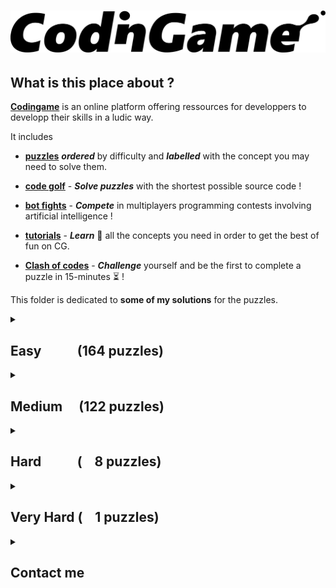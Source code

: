 # ![codingame-banner](codingame_banner.png)

## What is this place about ?

[**Codingame**](https://www.codingame.com/training) is an online platform offering ressources for developpers to developp their skills in a ludic way.

It includes 

* [**puzzles**](https://www.codingame.com/training) **_ordered_** by difficulty and **_labelled_** with the concept you may need to solve them.
    
* [**code golf**](https://www.codingame.com/multiplayer/codegolf) - **_Solve puzzles_** with the shortest possible source code !
    
* [**bot fights**](https://www.codingame.com/multiplayer/bot-programming) - **_Compete_** in multiplayers programming contests involving artificial intelligence !
    
* [**tutorials**](https://www.codingame.com/learn) - **_Learn_** :book: all the concepts you need in order to get the best of fun on CG.
    
* [**Clash of codes**](https://www.codingame.com/multiplayer/clashofcode) - **_Challenge_** yourself and be the first to complete a puzzle in 15-minutes  :hourglass_flowing_sand: !

This folder is dedicated to **some of my solutions** for the puzzles.

<details>
<summary>

## Easy &ensp;&ensp;&ensp;&ensp;&ensp;(164 puzzles)

</summary>

- [x] [10 Pin bowling scores](Easy/10-pin-bowling-scores.cs) [![](link.png)](https://www.codingame.com/training/easy/10-pin-bowling-scores)
- [x] [1000000000D World](Easy/1000000000d-world.cpp) [![](link.png)](https://www.codingame.com/training/easy/1000000000d-world)
- [x] [1. NGR - Basic Radar](Easy/1--ngr---basic-radar.cpp) [![](link.png)](https://www.codingame.com/training/easy/1--ngr---basic-radar)
- [x] [1D bush fire](Easy/1d-bush-fire.c) [![](link.png)](https://www.codingame.com/training/easy/1d-bush-fire)
- [x] [1D spreadsheet](Easy/1d-spreadsheet.cpp) [![](link.png)](https://www.codingame.com/training/easy/1d-spreadsheet)
- [x] [1x1x1 Rubik's cube movements](Easy/111-rubiks-cube-movements.js) [![](link.png)](https://www.codingame.com/training/easy/111-rubiks-cube-movements)
- [x] [2nd Degree polynomial - simple-analysis](Easy/2nd-degree-polynomial---simple-analysis.cpp) [![](link.png)](https://www.codingame.com/training/easy/2nd-degree-polynomial---simple-analysis)
- [x] [abcdefghijklmnopqrstuvwxyz](Easy/abcdefghijklmnopqrstuvwxyz.cpp) [![](link.png)](https://www.codingame.com/training/easy/abcdefghijklmnopqrstuvwxyz)
- [x] [7-Segement scanner](Easy/7-segment-scanner.cpp) [![](link.png)](https://www.codingame.com/training/easy/7-segment-scanner)
- [x] [A Bunny and Carrots](Easy/a-bunny-and-carrots.cpp) [![](link.png)](https://www.codingame.com/training/easy/a-bunny-and-carrots)
- [x] [A child's play](Easy/a-childs-play.c) [![](link.png)](https://www.codingame.com/training/easy/a-childs-play)
- [x] [A mountain of a mole hill](Easy/a-mountain-of-a-mole-hill.py) [![](link.png)](https://www.codingame.com/training/easy/a-mountain-of-a-mole-hill)
- [x] [Add'em up](Easy/addem-up.py) [![](link.png)](https://www.codingame.com/training/easy/addem-up)
- [x] [Annihilation](Easy/annihilation.cpp) [![](link.png)](https://www.codingame.com/training/easy/annihilation)
- [x] [Are the clumps normal](Easy/are-the-clumps-normal.cpp) [![](link.png)](https://www.codingame.com/training/easy/are-the-clumps-normal)
- [x] [Artificial emotional intelligence](Easy/artificial-emotional-intelligence.cs) [![](link.png)](https://www.codingame.com/training/easy/artificial-emotional-intelligence)
- [x] [ASCII art](Easy/ascii-art.cpp) [![](link.png)](https://www.codingame.com/training/easy/ascii-art)
- [x] [Asteroids](Easy/asteroids.cpp) [![](link.png)](https://www.codingame.com/training/easy/asteroids)
- [x] [Auto pickup](Easy/auto-pickup.cpp) [![](link.png)](https://www.codingame.com/training/easy/auto-pickup)
- [x] [Balanced ternary computer encode](Easy/balanced-ternary-computer-encode.c) [![](link.png)](https://www.codingame.com/training/easy/balanced-ternary-computer-encode)
- [x] [Bank robbers](Easy/bank-robbers.js) [![](link.png)](https://www.codingame.com/training/easy/bank-robbers)
- [x] [Benford's law](Easy/benfords-law.cpp) [![](link.png)](https://www.codingame.com/training/easy/benfords-law)
- [x] [Binary image](Easy/binary-image.py) [![](link.png)](https://www.codingame.com/training/easy/binary-image)
- [x] [Blackjack-solver.py](Easy/blackjack-solver.py) [![](link.png)](https://www.codingame.com/training/easy/blackjack-solver)
- [x] [Blowing fuse](Easy/blowing-fuse.c) [![](link.png)](https://www.codingame.com/training/easy/blowing-fuse)
- [x] [Brackets extreme edition](Easy/brackets-extreme-edition.c) [![](link.png)](https://www.codingame.com/training/easy/brackets-extreme-edition)
- [x] [Brick in the wall](Easy/brick-in-the-wall.c) [![](link.png)](https://www.codingame.com/training/easy/brick-in-the-wall)
- [x] [Bulk email generator](Easy/bulk-email-generator.py) [![](link.png)](https://www.codingame.com/training/easy/bulk-email-generator)
- [x] [Buzzle](Easy/buzzle.cpp) [![](link.png)](https://www.codingame.com/training/easy/buzzle)
- [x] [Caesar is the chief](Easy/caesar-is-the-chief.cpp) [![](link.png)](https://www.codingame.com/training/easy/caesar-is-the-chief)
- [x] [Calculator](Easy/calculator.cpp) [![](link.png)](https://www.codingame.com/training/easy/calculator)
- [x] [Catching up](Easy/catching-up.cpp) [![](link.png)](https://www.codingame.com/training/easy/catching-up)
- [x] [Character replacement problem](Easy/character-replacement-problem.cpp) [![](link.png)](https://www.codingame.com/training/easy/character-replacement-problem)
- [x] [Chuck Norris](Easy/chuck-norris.cpp) [![](link.png)](https://www.codingame.com/training/easy/chuck-norris)
- [x] [Code breaker puzzle](Easy/code-breaker-puzzle.py) [![](link.png)](https://www.codingame.com/training/easy/code-breaker-puzzle)
- [x] [Container terminal](Easy/container-terminal.cpp) [![](link.png)](https://www.codingame.com/training/easy/container-terminal)
- [x] [Cosmic Love](Easy/cosmic-love.cpp) [![](link.png)](https://www.codingame.com/training/easy/cosmic-love)
- [x] [Count as I count](Easy/count-as-i-count.cpp) [![](link.png)](https://www.codingame.com/training/easy/count-as-i-count)
- [x] [Create the longest sequence of 1s](Easy/create-the-longest-sequence-of-1s.c) [![](link.png)](https://www.codingame.com/training/easy/create-the-longest-sequence-of-1s)
- [x] [Credit card verifier](Easy/credit-card-verifier-luhns-algorithm.cpp) [![](link.png)](https://www.codingame.com/training/easy/credit-card-verifier-luhns-algorithm)
- [x] [Crop circles](Easy/crop-circles.cs) [![](link.png)](https://www.codingame.com/ide/puzzle/crop-circles)
- [x] [Custom game of life](Easy/custom-game-of-life.cpp) [![](link.png)](https://www.codingame.com/ide/puzzle/custom-game-of-life)
- [x] [Darts](Easy/darts.cpp) [![](link.png)](https://www.codingame.com/training/easy/darts)
- [x] [Dead mens shot](Easy/dead-mens-shot.c) [![](link.png)](https://www.codingame.com/training/easy/dead-mens-shot)
- [x] [Decode the message](Easy/decode-the-message.cpp) [![](link.png)](https://www.codingame.com/training/easy/decode-the-message)
- [x] [Defibrillators](Easy/defibrillators.cpp) [![](link.png)](https://www.codingame.com/training/easy/defibrillators)
- [x] [Detective Pikaptcha EP1](Easy/detective-pikaptcha-ep1.c) [![](link.png)](https://www.codingame.com/training/easy/detective-pikaptcha-ep1)
- [x] [Detective Pikaptcha EP2](Easy/detective-pikaptcha-ep2.c) [![](link.png)](https://www.codingame.com/training/easy/detective-pikaptcha-ep2)
- [x] [Dice handedness](Easy/dice-handedness.py) [![](link.png)](https://www.codingame.com/training/easy/dice-handedness)
- [x] [Disordered first contact](Easy/disordered-first-contact.js) [![](link.png)](https://www.codingame.com/training/easy/disordered-first-contact)
- [x] [Distributing candy](Easy/distributing-candy.cpp) [![](link.png)](https://www.codingame.com/training/easy/distributing-candy)
- [x] [Dolbear's law](Easy/dolbears-law.cpp) [![](link.png)](https://www.codingame.com/training/easy/dolbears-law)
- [x] [Dungeons and maps](Easy/dungeons-and-maps.cpp) [![](link.png)](https://www.codingame.com/training/easy/dungeons-and-maps)
- [x] [Embedded chessboards](Easy/embedded-chessboards.cpp) [![](link.png)](https://www.codingame.com/training/easy/embedded-chessboards)
- [x] [Encryption decryption of enigma machine](Easy/encryptiondecryption-of-enigma-machine.c) [![](link.png)](https://www.codingame.com/training/easy/encryptiondecryption-of-enigma-machine)
- [x] [Equivalent resistance circuit building](Easy/equivalent-resistance-circuit-building.java) [![](link.png)](https://www.codingame.com/training/easy/equivalent-resistance-circuit-building)
- [x] [Euclid's algorithm](Easy/euclids-algorithm.cpp) [![](link.png)](https://www.codingame.com/training/easy/euclids-algorithm)
- [x] [Extended Hamming codes](Easy/extended-hamming-codes.py) [![](link.png)](https://www.codingame.com/training/easy/extended-hamming-codes)
- [x] [Faro shuffle](Easy/faro-shuffle.cpp) [![](link.png)](https://www.codingame.com/training/easy/faro-shuffle)
- [x] [Fax machine](Easy/fax-machine.cpp) [![](link.png)](https://www.codingame.com/training/easy/fax-machine)
- [x] [Feature extraction](Easy/feature-extraction.cpp) [![](link.png)](https://www.codingame.com/training/easy/feature-extraction)
- [x] [FireControl](Easy/firecontrol.cpp) [![](link.png)](https://www.codingame.com/training/easy/firecontrol)
- [x] [Flip the sign](Easy/flip-the-sign.cpp) [![](link.png)](https://www.codingame.com/training/easy/flip-the-sign)
- [x] [Frame the picture](Easy/frame-the-picture.cpp) [![](link.png)](https://www.codingame.com/training/easy/frame-the-picture)
- [x] [Genetics and computers - part 1](Easy/genetics-and-computers---part-1.py) [![](link.png)](https://www.codingame.com/training/easy/genetics-and-computers---part-1)
- [x] [Ghost legs](Easy/ghost-legs.c) [![](link.png)](https://www.codingame.com/training/easy/ghost-legs)
- [x] [Graffiti on the fence](Easy/graffiti-on-the-fence.cpp) [![](link.png)](https://www.codingame.com/training/easy/graffiti-on-the-fence)
- [x] [Happy numbers](Easy/happy-numbers.cpp) [![](link.png)](https://www.codingame.com/training/easy/happy-numbers)
- [x] [Hello, world!](Easy/hello-world.php) [![](link.png)](https://www.codingame.com/training/easy/hello-world)
- [x] [Hidden messages in images](Easy/hidden-messages-in-images.cpp) [![](link.png)](https://www.codingame.com/training/easy/hidden-messages-in-images)
- [x] [Hooch clash](Easy/hooch-clash.sh) [![](link.png)](https://www.codingame.com/training/easy/hooch-clash)
- [x] [Horse-racing hyperduals](Easy/horse-racing-hyperduals.c) [![](link.png)](https://www.codingame.com/training/easy/horse-racing-hyperduals)
- [x] [Horse-racing duals](Easy/horse-racing-duals.cpp) [![](link.png)](https://www.codingame.com/training/easy/horse-racing-duals)
- [x] [How time flies](Easy/how-time-flies.py) [![](link.png)](https://www.codingame.com/training/easy/how-time-flies)
- [x] [Hunger games](Easy/hunger-games.py) [![](link.png)](https://www.codingame.com/training/easy/hunger-games)
- [x] [In stereo](Easy/in-stereo.py) [![](link.png)](https://www.codingame.com/training/easy/in-stereo)
- [x] [Insert to string](Easy/insert-to-string.cpp) [![](link.png)](https://www.codingame.com/training/easy/insert-to-string)
- [x] [Ipv6 shortener](Easy/ipv6-shortener.py) [![](link.png)](https://www.codingame.com/training/easy/ipv6-shortener)
- [x] [Is that a possible word? Ep1](Easy/is-that-a-possible-word-ep1.cpp) [![](link.png)](https://www.codingame.com/training/easy/is-that-a-possible-word-ep1)
- [x] [ISBN check digit](Easy/isbn-check-digit.c) [![](link.png)](https://www.codingame.com/training/easy/isbn-check-digit)
- [x] [Jack Silver: The Casino](Easy/jack-silver-the-casino.c) [![](link.png)](https://www.codingame.com/training/easy/jack-silver-the-casino)
- [x] [Kiss the girls](Easy/kiss-the-girls.cpp) [![](link.png)](https://www.codingame.com/training/easy/kiss-the-girls)
- [x] [Largest number](Easy/largest-number.py) [![](link.png)](https://www.codingame.com/training/easy/largest-number)
- [x] [Logic gates](Easy/logic-gates.cpp) [![](link.png)](https://www.codingame.com/training/easy/logic-gates)
- [x] [Logically reasonable inequalities](Easy/logically-reasonable-inequalities.cpp) [![](link.png)](https://www.codingame.com/training/easy/logically-reasonable-inequalities)
- [x] [Longest coast](Easy/longest-coast.cpp) [![](link.png)](https://www.codingame.com/training/easy/longest-coast)
- [x] [Low Resolution: what's the shape?](Easy/low-resolution-whats-the-shape.cpp) [![](link.png)](https://www.codingame.com/training/easy/low-resolution-whats-the-shape)
- [x] [Lumen](Easy/lumen.c) [![](link.png)](https://www.codingame.com/training/easy/lumen)
- [x] [Mars lander episode 1](Easy/mars-lander-episode-1.py) [![](link.png)](https://www.codingame.com/training/easy/mars-lander-episode-1)
- [x] [Match DNA sequence](Easy/match-dna-sequence.rs) [![](link.png)](https://www.codingame.com/training/easy/match-dna-sequence)
- [x] [Max area](Easy/max-area.cpp) [![](link.png)](https://www.codingame.com/training/easy/max-area)
- [x] [May the triforce be with you](Easy/may-the-triforce-be-with-you.c) [![](link.png)](https://www.codingame.com/training/easy/may-the-triforce-be-with-you)
- [x] [Messed up mosaics](Easy/messed-up-mosaics.cpp) [![](link.png)](https://www.codingame.com/training/easy/messed-up-mosaics)
- [x] [MIME type](Easy/mime-type.py) [![](link.png)](https://www.codingame.com/training/easy/mime-type)
- [x] [Reverse Minesweeper](Easy/reverse-minesweeper.cpp) [![](link.png)](https://www.codingame.com/training/easy/reverse-minesweeper)
- [x] [Merlin's magic square](Easy/merlins-magic-square.cpp) [![](link.png)](https://www.codingame.com/training/easy/merlins-magic-square)
- [x] [Metric Units](Easy/metric-units.cs) [![](link.png)](https://www.codingame.com/training/easy/metric-units)
- [x] [Minesweeper level generator](Easy/minesweeper-level-generator.cpp) [![](link.png)](https://www.codingame.com/training/easy/minesweeper-level-generator)
- [x] [Monday tuesday happy days](Easy/monday-tuesday-happy-days.py) [![](link.png)](https://www.codingame.com/training/easy/monday-tuesday-happy-days)
- [x] [Morellet's random lines](Easy/morellets-random-lines.js) [![](link.png)](https://www.codingame.com/training/easy/morellets-random-lines)
- [x] [Mountain map](Easy/mountain-map.py) [![](link.png)](https://www.codingame.com/training/easy/mountain-map)
- [x] [Moves in maze](Easy/moves-in-maze.cpp) [![](link.png)](https://www.codingame.com/training/easy/moves-in-maze)
- [x] [Murder in the village](Easy/murder-in-the-village.py) [![](link.png)](https://www.codingame.com/training/easy/murder-in-the-village)
- [x] [Nature of quadrilaterals](Easy/nature-of-quadrilaterals.c) [![](link.png)](https://www.codingame.com/training/easy/nature-of-quadrilaterals)
- [x] [Next growing number](Easy/next-growing-number.cpp) [![](link.png)](https://www.codingame.com/training/easy/next-growing-number)
- [x] [Number derivation](Easy/number-derivation.py) [![](link.png)](https://www.codingame.com/training/easy/number-derivation)
- [x] [Object insertion](Easy/object-insertion.cpp) [![](link.png)](https://www.codingame.com/training/easy/object-insertion)
- [x] [Offset arrays](Easy/offset-arrays.py) [![](link.png)](https://www.codingame.com/ide/puzzle/offset-arrays)
- [x] [Onboarding](Easy/onboarding.cpp) [![](link.png)](https://www.codingame.com/training/easy/onboarding)
- [x] [Order of succession](Easy/order-of-succession.py) [![](link.png)](https://www.codingame.com/training/easy/order-of-succession)
- [x] [Organic compounds](Easy/organic-compounds.java) [![](link.png)](https://www.codingame.com/training/easy/organic-compounds)
- [x] [Pirates treasure](Easy/pirates-treasure.c) [![](link.png)](https://www.codingame.com/training/easy/pirates-treasure)
- [x] [Power of Thor (ep.1)](Easy/power-of-thor-1.js) [![](link.png)](https://www.codingame.com/training/easy/power-of-thor-episode-1)
- [x] [Prefix code](Easy/prefix-code.cpp) [![](link.png)](https://www.codingame.com/training/easy/prefix-code)
- [x] [Probability for dummies](Easy/probability-for-dummies.cpp) [![](link.png)](https://www.codingame.com/training/easy/probability-for-dummies)
- [x] [Random walk](Easy/random-walk.cpp) [![](link.png)](https://www.codingame.com/training/easy/random-walk)
- [x] [Rectangle partition](Easy/rectangle-partition.cpp) [![](link.png)](https://www.codingame.com/training/easy/rectangle-partition)
- [x] [Rectangular block spinner](Easy/rectangular-block-spinner.py) [![](link.png)](https://www.codingame.com/training/easy/rectangular-block-spinner)
- [x] [Retro typewriter art](Easy/retro-typewriter-art.cpp) [![](link.png)](https://www.codingame.com/training/easy/retro-typewriter-art)
- [x] [Reverse fizzbuzz](Easy/reverse-fizzbuzz.rb) [![](link.png)](https://www.codingame.com/training/easy/reverse-fizzbuzz)
- [x] [Rock paper scissors lizard spock](Easy/rock-paper-scissors-lizard-spock.cpp) [![](link.png)](https://www.codingame.com/training/easy/rock-paper-scissors-lizard-spock)
- [x] [Robot show](Easy/robot-show.cpp) [![](link.png)](https://www.codingame.com/training/easy/robot-show)
- [x] [Rooks movements](Easy/rooks-movements.c) [![](link.png)](https://www.codingame.com/training/easy/rooks-movements)
- [x] [Rotating arrows](Easy/rotating-arrows.cpp) [![](link.png)](https://www.codingame.com/training/easy/rotating-arrows)
- [x] [Rugby score](Easy/rugby-score.c) [![](link.png)](https://www.codingame.com/training/easy/rugby-score)
- [x] [Self driving car testing](Easy/self-driving-car-testing.c) [![](link.png)](https://www.codingame.com/training/easy/self-driving-car-testing)
- [x] [Shadow casting](Easy/shadow-casting.cpp) [![](link.png)](https://www.codingame.com/training/easy/shadow-casting)
- [x] [Shoot enemy aircraft](Easy/shoot-enemy-aircraft.cpp) [![](link.png)](https://www.codingame.com/training/easy/shoot-enemy-aircraft)
- [x] [Should bakers be frugal](Easy/should-bakers-be-frugal.cpp) [![](link.png)](https://www.codingame.com/training/easy/should-bakers-be-frugal)
- [x] [Simple auto scaling](Easy/simple-auto-scaling.cpp) [![](link.png)](https://www.codingame.com/training/easy/simple-auto-scaling)
- [x] [Simple awalé](Easy/simple-awale.js) [![](link.png)](https://www.codingame.com/training/easy/simple-awale)
- [x] [Simple load balancing](Easy/simple-load-balancing.cpp) [![](link.png)](https://www.codingame.com/training/easy/simple-load-balancing)
- [x] [Smooth!](Easy/smooth.sh) [![](link.png)](https://www.codingame.com/training/easy/smooth)
- [x] [Snake sort 2D](Easy/snake-sort-2d.cpp) [![](link.png)](https://www.codingame.com/training/easy/snake-sort-2d)
- [x] [Someone's acting sus...](Easy/someones-acting-sus----.py) [![](link.png)](https://www.codingame.com/training/easy/someones-acting-sus----)
- [x] [Stall tilt](Easy/stall-tilt.py) [![](link.png)](https://www.codingame.com/training/easy/stall-tilt)
- [x] [Substitution encoding](Easy/substitution-encoding.cpp) [![](link.png)](https://www.codingame.com/training/easy/substitution-encoding)
- [x] [Sudoku Validator](Easy/sudoku-validator.py) [![](link.png)](https://www.codingame.com/training/easy/sudoku-validator)
- [x] [Sum of Spiral's Diagonals](Easy/sum-of-spirals-diagonals.cpp) [![](link.png)](https://www.codingame.com/training/easy/sum-of-spirals-diagonals)
- [x] [Sweet spot](Easy/sweet-spot.cpp) [![](link.png)](https://www.codingame.com/training/easy/sweet-spot)
- [x] [Ted's compiler](Easy/teds-compiler.cpp) [![](link.png)](https://www.codingame.com/training/easy/teds-compiler)
- [x] [Temperatures](Easy/temperatures.js) [![](link.png)](https://www.codingame.com/training/easy/temperatures)
- [x] [Text formatting](Easy/text-formatting.py) [![](link.png)](https://www.codingame.com/training/easy/text-formatting)
- [x] [The broken editor](Easy/the-broken-editor.cpp) [![](link.png)](https://www.codingame.com/training/easy/the-broken-editor)
- [x] [The dart 101](Easy/the-dart-101.c) [![](link.png)](https://www.codingame.com/training/easy/the-dart-101)
- [x] [The descent](Easy/the-descent.js) [![](link.png)](https://www.codingame.com/training/easy/the-descent)
- [x] [The electrician apprentice](Easy/the-electrician-apprentice.cs) [![](link.png)](https://www.codingame.com/training/easy/the-electrician-apprentice)
- [x] [The lost child episode-1](Easy/the-lost-child-episode-1.cpp) [![](link.png)](https://www.codingame.com/training/easy/the-lost-child-episode-1)
- [x] [The Michelangelo code](Easy/the-michelangelo-code.py) [![](link.png)](https://www.codingame.com/training/easy/the-michelangelo-code)
- [x] [The Mystic rectangle](Easy/the-mystic-rectangle.cpp) [![](link.png)](https://www.codingame.com/training/easy/the-mystic-rectangle)
- [x] [The River I.](Easy/the-river-i.c) [![](link.png)](https://www.codingame.com/training/easy/the-river-i-)
- [x] [The River II.](Easy/the-river-ii.c) [![](link.png)](https://www.codingame.com/training/easy/the-river-ii-)
- [x] [The travelling salesman problem](Easy/the-travelling-salesman-problem.c) [![](link.png)](https://www.codingame.com/training/easy/the-travelling-salesman-problem)
- [x] [Tic tac toe](Easy/tictactoe.py) [![](link.png)](https://www.codingame.com/training/easy/tictactoe)
- [x] [Treasure hunt](Easy/treasure-hunt.cpp) [![](link.png)](https://www.codingame.com/training/easy/treasure-hunt)
- [x] [Tree paths](Easy/tree-paths.rb) [![](link.png)](https://www.codingame.com/training/easy/tree-paths)
- [x] [Tricky number verifier](Easy/tricky-number-verifier.py) [![](link.png)](https://www.codingame.com/training/easy/tricky-number-verifier)
- [x] [Ulam spiral](Easy/ulam-spiral.py) [![](link.png)](https://www.codingame.com/training/easy/ulam-spiral)
- [x] [Unit fractions](Easy/unit-fractions.c) [![](link.png)](https://www.codingame.com/training/easy/unit-fractions)
- [x] [Van Eck's sequence](Easy/van-eck.cpp) [![](link.png)](https://www.codingame.com/training/easy/van-ecks-sequence)
- [x] [What's so complex about Mandelbrot?](Easy/whats-so-complex-about-mandelbrot.c) [![](link.png)](https://www.codingame.com/training/easy/whats-so-complex-about-mandelbrot)
- [x] [Where's Wally](Easy/wheres-wally.cpp) [![](link.png)](https://www.codingame.com/training/easy/wheres-wally)
- [x] [XML MDF-2016](Easy/xml-mdf-2016.cpp) [![](link.png)](https://www.codingame.com/training/easy/xml-mdf-2016)
- [x] [Zhiwei sun squares](Easy/zhiwei-sun-squares.cpp) [![](link.png)](https://www.codingame.com/training/easy/zhiwei-sun-squares)

</details>

<details>
<summary>

## Medium &ensp;&ensp;(122 puzzles)

</summary>

- [x] [1010(1)](Medium/10101.c) [![](link.png)](https://www.codingame.com/training/medium/10101)
- [x] [A* exercise](Medium/a-star-exercise.cpp) [![](link.png)](https://www.codingame.com/training/medium/a-star-exercise)
- [x] [Ancestors and descendants](Medium/ancestors-&-descendants.cpp) [![](link.png)](https://www.codingame.com/training/medium/ancestors-&-descendants)
- [x] [Aneo sponsored puzzle](Medium/aneo.c) [![](link.png)](https://www.codingame.com/training/medium/aneo)
- [x] [Ascii art : glass stacking](Medium/ascii-art-glass-stacking.c) [![](link.png)](https://www.codingame.com/training/medium/ascii-art-:-glass-stacking)
- [x] [Ascii graph](Medium/ascii-graph.c) [![](link.png)](https://www.codingame.com/training/medium/ascii-graph)
- [x] [Bag of balls](Medium/bag-of-balls.cpp) [![](link.png)](https://www.codingame.com/training/medium/bag-of-balls)
- [x] [Bender - episode 1](Medium/bender-episode-1.cpp) [![](link.png)](https://www.codingame.com/training/medium/bender-episode-1)
- [x] [Binary search tree traversal](Medium/binary-search-tree-traversal.cpp) [![](link.png)](https://www.codingame.com/training/medium/binary-search-tree-traversal)
- [x] [Binary sequence](Medium/binary-sequence.py) [![](link.png)](https://www.codingame.com/training/medium/binary-sequence)
- [x] [Bingo](Medium/bingo.java) [![](link.png)](https://www.codingame.com/training/medium/bingo)
- [x] [Bit count to limit](Medium/bit-count-to-limit.cpp) [![](link.png)](https://www.codingame.com/training/medium/bit-count-to-limit)
- [x] [Bouncing barry](Medium/bouncing-barry.cs) [![](link.png)](https://www.codingame.com/training/medium/bouncing-barry)
- [x] [Box of cigars](Medium/box-of-cigars.c) [![](link.png)](https://www.codingame.com/training/medium/box-of-cigars)
- [x] [Brackets, enhanced edition](Medium/brackets-enhanced-edition.js) [![](link.png)](https://www.codingame.com/training/medium/brackets-enhanced-edition)
- [x] [Brackets, extended edition](Medium/brackets-extended-edition.c) [![](link.png)](https://www.codingame.com/training/medium/brackets-extended-edition)
- [x] [Brackets, ultimate edition](Medium/brackets-ultimate-edition.js) [![](link.png)](https://www.codingame.com/training/medium/brackets-ultimate-edition)
- [x] [Bruce lee](Medium/bruce-lee.js) [![](link.png)](https://www.codingame.com/training/medium/bruce-lee)
- [x] [Bulgarian solitaire](Medium/bulgarian-solitaire.cpp) [![](link.png)](https://www.codingame.com/training/medium/bulgarian-solitaire)
- [x] [Bulls and Cows](Medium/bulls-and-cows.c) [![](link.png)](https://www.codingame.com/training/medium/bulls-and-cows)
- [x] [Bust speeding vehicles](Medium/bust-speeding-vehicles.c) [![](link.png)](https://www.codingame.com/training/medium/bust-speeding-vehicles)
- [x] [Byte pair encoding](Medium/byte-pair-encoding.py) [![](link.png)](https://www.codingame.com/training/medium/byte-pair-encoding)
- [x] [Cards castle](Medium/cards-castle.c) [![](link.png)](https://www.codingame.com/training/medium/cards-castle)
- [x] [Carmichael numbers](Medium/carmichael-numbers.c) [![](link.png)](https://www.codingame.com/training/medium/carmichael-numbers)
- [x] [CGFunge interpreter](Medium/cgfunge-interpreter.py) [![](link.png)](https://www.codingame.com/training/medium/cgfunge-interpreter)
- [x] [CGS minifier](Medium/cgs-minifier.cpp) [![](link.png)](https://www.codingame.com/training/medium/cgs-minifier)
- [x] [Constrained latin squares](Medium/constrained-latin-squares.cpp) [![](link.png)](https://www.codingame.com/training/medium/constrained-latin-squares)
- [x] [Conway sequence](Medium/conway-sequence.cpp) [![](link.png)](https://www.codingame.com/training/medium/conway-sequence)
- [x] [Count of primes in a number grid](Medium/count-of-primes-in-a-number-grid.c) [![](link.png)](https://www.codingame.com/training/medium/count-of-primes-in-a-number-grid)
- [x] [Counting squares on pegs](Medium/counting-squares-on-pegs.js) [![](link.png)](https://www.codingame.com/training/medium/counting-squares-on-pegs)
- [x] [Criminal](Medium/criminal.cpp) [![](link.png)](https://www.codingame.com/training/medium/criminal)
- [x] [Digit sum successor](Medium/digit-sum-successor.cpp) [![](link.png)](https://www.codingame.com/training/medium/digit-sum-successor)
- [x] [Divide the factorial](Medium/divide-the-factorial.rb) [![](link.png)](https://www.codingame.com/training/medium/divide-the-factorial)
- [x] [Dominoes path](Medium/dominoes-path.cpp) [![](link.png)](https://www.codingame.com/training/medium/dominoes-path)
- [x] [Don't Panic - Episode 1](Medium/don't-panic-episode-1.cpp) [![](link.png)](https://www.codingame.com/training/medium/don't-panic-episode-1)
- [x] [Drug interactions](Medium/drug-interactions.cpp) [![](link.png)](https://www.codingame.com/training/medium/drug-interactions)
- [x] [Dynamic sorting](Medium/dynamic-sorting.cs) [![](link.png)](https://www.codingame.com/training/medium/dynamic-sorting)
- [x] [Dwarfs standing on the shoulders of giants](Medium/dwarfs-standing-on-the-shoulders-of-giants.cpp) [![](link.png)](https://www.codingame.com/training/medium/dwarfs-standing-on-the-shoulders-of-giants)
- [x] [Elementary cellular automaton](Medium/elementary-cellular-automaton.c) [![](link.png)](https://www.codingame.com/training/medium/elementary-cellular-automaton)
- [x] [Equalizing arrays](Medium/equalizing-arrays.cpp) [![](link.png)](https://www.codingame.com/training/medium/equalizing-arrays)
- [x] [Factorial vs exponential](Medium/factorial-vs-exponential.c) [![](link.png)](https://www.codingame.com/training/medium/factorial-vs-exponential)
- [x] [Fair numbering](Medium/fair-numbering.cpp) [![](link.png)](https://www.codingame.com/training/medium/fair-numbering)
- [x] [Find the replacement](Medium/find-the-replacement.cpp) [![](link.png)](https://www.codingame.com/training/medium/find-the-replacement)
- [x] [Flood fill example](Medium/flood-fill-example.cpp) [![](link.png)](https://www.codingame.com/training/medium/flood-fill-example)
- [x] [Folding a note](Medium/folding-a-note.py) [![](link.png)](https://www.codingame.com/training/medium/folding-a-note)
- [x] [Folding paper](Medium/folding-paper.cpp) [![](link.png)](https://www.codingame.com/training/medium/folding-paper)
- [x] [Forest fire](Medium/forest-fire.cpp) [![](link.png)](https://www.codingame.com/training/medium/forest-fire)
- [x] [Game of life](Medium/game-of-life.c) [![](link.png)](https://www.codingame.com/training/medium/game-of-life)
- [x] [Guessing N cheating](Medium/guessing-n-cheating.c) [![](link.png)](https://www.codingame.com/training/medium/guessing-n-cheating)
- [x] [Go competition](Medium/go-competition.c) [![](link.png)](https://www.codingame.com/training/medium/go-competition)
- [x] [Goro want chocolate](Medium/goro-want-chocolate.cpp) [![](link.png)](https://www.codingame.com/training/medium/goro-want-chocolate)
- [x] [Gravity](Medium/gravity.c) [![](link.png)](https://www.codingame.com/training/medium/gravity)
- [x] [Gravity tumbler](Medium/gravity-tumbler.py) [![](link.png)](https://www.codingame.com/training/medium/gravity-tumbler)
- [x] [Green valleys](Medium/green-valleys.cpp) [![](link.png)](https://www.codingame.com/training/medium/green-valleys)
- [x] [Hacking at robbercity](Medium/hacking-at-robbercity.js) [![](link.png)](https://www.codingame.com/training/medium/hacking-at-robbercity)
- [x] [Halting sequences](Medium/halting-sequences.cpp) [![](link.png)](https://www.codingame.com/training/medium/halting-sequences)
- [x] [Hexagonal Maze](Medium/hexagonal-maze.cpp) [![](link.png)](https://www.codingame.com/training/medium/hexagonal-maze)
- [x] [Huffman code](Medium/huffman-code.cpp) [![](link.png)](https://www.codingame.com/training/medium/huffman-code)
- [x] [Inversion count](Medium/inversion-count.cs) [![](link.png)](https://www.codingame.com/training/medium/inversion-count)
- [x] [IP mask calculating](Medium/ip-mask-calculating.cpp) [![](link.png)](https://www.codingame.com/training/medium/ip-mask-calculating)
- [x] [Jumping frogs](Medium/jumping-frogs.cpp) [![](link.png)](https://www.codingame.com/training/medium/jumping-frogs)
- [x] [Kaprekar's routine](Medium/kaprekars-routine.js) [![](link.png)](https://www.codingame.com/training/medium/kaprekars-routine)
- [x] [Knight's jam](Medium/knights-jam.cpp) [![](link.png)](https://www.codingame.com/training/medium/knights-jam)
- [x] [Langton's ant](Medium/langtons-ant.c) [![](link.png)](https://www.codingame.com/training/medium/langtons-ant)
- [x] [Length of Syracuse conjecture sequence](Medium/length-of-syracuse-conjecture-sequence.cpp) [![](link.png)](https://www.codingame.com/training/medium/length-of-syracuse-conjecture-sequence)
- [x] [Locked in gear](Medium/locked-in-gear.cpp) [![](link.png)](https://www.codingame.com/training/medium/locked-in-gear)
- [x] [Magic square](Medium/magic-square.cpp) [![](link.png)](https://www.codingame.com/training/medium/magic-square)
- [x] [Mars lander Ep2](Medium/mars-lander-ep2.cpp) [![](link.png)](https://www.codingame.com/training/medium/mars-lander-episode-2)
- [x] [Maximum sub-sequence](Medium/maximum-sub-sequence.c) [![](link.png)](https://www.codingame.com/training/medium/maximum-sub-sequence)
- [x] [Mayan calculation](Medium/mayan-calculation.c) [![](link.png)](https://www.codingame.com/training/medium/mayan-calculation)
- [x] [Maze](Medium/maze.c) [![](link.png)](https://www.codingame.com/training/medium/maze)
- [x] [Mcxxxx microcontroller simulation](Medium/mcxxxx-microcontroller-simulation.c) [![](link.png)](https://www.codingame.com/training/medium/mcxxxx-microcontroller-simulation)
- [x] [Micro assembly](Medium/micro-assembly.c) [![](link.png)](https://www.codingame.com/training/medium/micro-assembly)
- [x] [MineSweeper](Medium/minesweeper.cpp) [![](link.png)](https://www.codingame.com/training/medium/minesweeper)
- [x] [Minimax exercise](Medium/minimax-exercise.c) [![](link.png)](https://www.codingame.com/training/medium/minimax-exercise)
- [x] [Monthly system](Medium/monthly-system.c) [![](link.png)](https://www.codingame.com/training/medium/monthly-system)
- [x] [Network cabling](Medium/network-cabling.cpp) [![](link.png)](https://www.codingame.com/training/medium/network-cabling)
- [x] [Number of letters in a number - binary](Medium/number-of-letters-in-a-number---binary.cpp) [![](link.png)](https://www.codingame.com/training/medium/number-of-letters-in-a-number---binary)
- [x] [Number of paths between 2 points](Medium/number-of-paths-between-2-points.c) [![](link.png)](https://www.codingame.com/training/medium/number-of-paths-between-2-points)
- [x] [Oneway city](Medium/oneway-city.py) [![](link.png)](https://www.codingame.com/training/medium/oneway-city)
- [x] [Othello](Medium/othello.js) [![](link.png)](https://www.codingame.com/training/medium/othello)
- [x] [Parity scanner](Medium/parity-scanner.py) [![](link.png)](https://www.codingame.com/training/medium/parity-scanner)
- [x] [Photo booth transformation](Medium/photo-booth-transformation.c) [![](link.png)](https://www.codingame.com/training/medium/photo-booth-transformation)
- [x] [Plague Jr](Medium/plague-jr.py) [![](link.png)](https://www.codingame.com/training/medium/plague-jr)
- [x] [Playfair cypher](Medium/playfair-cipher.py) [![](link.png)](https://www.codingame.com/training/medium/playfair-cipher)
- [x] [Porcupine fever](Medium/porcupine-fever.c) [![](link.png)](https://www.codingame.com/training/medium/porcupine-fever)
- [x] [Propositions in freges ideography](Medium/propositions-in-freges-ideography.py) [![](link.png)](https://www.codingame.com/training/medium/propositions-in-freges-ideography)
- [x] [Queneau numbers](Medium/queneau-numbers.cljs) [![](link.png)](https://www.codingame.com/training/medium/queneau-numbers)
- [x] [Rational number tree](Medium/rational-number-tree.cpp) [![](link.png)](https://www.codingame.com/training/medium/rational-number-tree)
- [x] [Rearrange string to two numbers](Medium/rearrange-strings-to-two-numbers.cpp) [![](link.png)](https://www.codingame.com/training/medium/rearrange-string-to-two-numbers)
- [x] [Remaining card](Medium/remaining-card.cpp) [![](link.png)](https://www.codingame.com/training/medium/remaining-card)
- [x] [Reverse Polish notation](Medium/reverse-polish-notation.py) [![](link.png)](https://www.codingame.com/training/medium/reverse-polish-notation)
- [x] [Reversed look and say](Medium/reversed-look-and-say.cpp) [![](link.png)](https://www.codingame.com/training/medium/reversed-look-and-say)
- [x] [Robbery optimisation](Medium/robbery-optimisation.cpp) [![](link.png)](https://www.codingame.com/training/medium/robbery-optimisation)
- [x] [Rod cutting problem](Medium/rod-cutting-problem.cpp) [![](link.png)](https://www.codingame.com/training/medium/rod-cutting-problem)
- [x] [Sandpile addition](Medium/sandpile-addition.c) [![](link.png)](https://www.codingame.com/training/medium/sandpile-addition)
- [x] [Scrabble](Medium/scrabble.cpp) [![](link.png)](https://www.codingame.com/training/medium/scrabble)
- [x] [Seam carving](Medium/seam-carving.cpp) [![](link.png)](https://www.codingame.com/training/medium/seam-carving)
- [x] [Shadows of the Knight - Episode 1](Medium/shadows-of-the-knight-episode-1.cpp) [![](link.png)](https://www.codingame.com/training/medium/shadows-of-the-knight-episode-1)
- [x] [Shadows of the Knight - Episode 1](Medium/skynet-revolution-episode-1.cpp) [![](link.png)](https://www.codingame.com/training/medium/skynet-revolution-episode-1)
- [x] [Snake encoding](Medium/snake-encoding.js) [![](link.png)](https://www.codingame.com/training/medium/snake-encoding)
- [x] [Stock exchange losses](Medium/stock-exchange-losses.cpp) [![](link.png)](https://www.codingame.com/training/medium/stock-exchange-losses)
- [x] [Sudoku solver](Medium/sudoku-solver.cpp) [![](link.png)](https://www.codingame.com/training/medium/sudoku-solver)
- [x] [Sum of divisors](Medium/sum-of-divisors.c) [![](link.png)](https://www.codingame.com/training/medium/sum-of-divisors)
- [x] [Telephone numbers](Medium/telephone-numbers.cpp) [![](link.png)](https://www.codingame.com/training/medium/telephone-numbers)
- [x] [Text alignment](Medium/text-alignment.c) [![](link.png)](https://www.codingame.com/training/medium/text-alignment)
- [x] [The experience of creating puzzles](Medium/the-experience-for-creating-puzzles.c) [![](link.png)](https://www.codingame.com/training/medium/the-experience-for-creating-puzzles)
- [x] [The fastest](Medium/the-fastest.c) [![](link.png)](https://www.codingame.com/training/medium/the-fastest)
- [x] [The urinal problem](Medium/the-urinal-problem.py) [![](link.png)](https://www.codingame.com/training/medium/the-urinal-problem)
- [x] [The gift](Medium/the-gift.cpp) [![](link.png)](https://www.codingame.com/training/medium/the-gift)
- [x] [The Grand Festival - I](Medium/the-grand-festival---i.cpp) [![](link.png)](https://www.codingame.com/training/medium/the-grand-festival---i)
- [x] [The Grand Festival - II](Medium/the-grand-festival---ii.java) [![](link.png)](https://www.codingame.com/training/medium/the-grand-festival---ii)
- [x] [The last crusade episode 1](Medium/the-last-crusade-episode-1.cpp) [![](link.png)](https://www.codingame.com/training/medium/the-last-crusade-episode-1)
- [x] [The optimal urinal problem](Medium/the-optimal-urinal-problem.js) [![](link.png)](https://www.codingame.com/training/medium/the-optimal-urinal-problem)
- [x] [There is no spoon - episode 1](Medium/there-is-no-spoon-episode-1.cpp) [![](link.png)](https://www.codingame.com/training/medium/there-is-no-spoon-episode-1)
- [x] [These romans are crazy!](Medium/these-romans-are-crazy!.cpp) [![](link.png)](https://www.codingame.com/training/medium/these-romans-are-crazy!)
- [x] [Trits balanced ternary computing](Medium/trits-balanced-ternary-computing.c) [![](link.png)](https://www.codingame.com/training/medium/trits-balanced-ternary-computing)
- [x] [Vote counting](Medium/vote-counting.cpp) [![](link.png)](https://www.codingame.com/training/medium/vote-counting)
- [x] [Ways to make change](Medium/ways-to-make-change.cpp) [![](link.png)](https://www.codingame.com/training/medium/ways-to-make-change)
- [x] [We're going in circles!](Medium/were-going-in-circles.cpp) [![](link.png)](https://www.codingame.com/training/medium/were-going-in-circles)
- [x] [Winamax battle](Medium/winamax-battle.cpp) [![](link.png)](https://www.codingame.com/training/medium/winamax-battle)
- [x] [What the brainfuck!](Medium/what-the-brainfuck.cpp) [![](link.png)](https://www.codingame.com/training/medium/what-the-brainfuck)

</details>

<details>
<summary>

## Hard &ensp;&ensp;&ensp;&ensp;&ensp;(&nbsp;&nbsp;&nbsp;&nbsp;8 puzzles)

</summary>

- [x] [Blunder - episode 2](Hard/blunder-episode-2.cpp) [![](link.png)](https://www.codingame.com/training/hard/blunder-episode-2)
- [x] [Chess board analyzer](Hard/chess-board-analyzer.cpp) [![](link.png)](https://www.codingame.com/training/hard/chess-board-analyzer)
- [x] [Death first search - episode 2](Hard/death-first-search-episode-2.cpp) [![](link.png)](https://www.codingame.com/training/hard/death-first-search-episode-2)
- [x] [Doubly solved rubiks cube](Hard/doubly-solved-rubiks-cube.py) [![](link.png)](https://www.codingame.com/training/hard/doubly-solved-rubiks-cube)
- [x] [Hanoi tower](Hard/hanoi-tower.cpp) [![](link.png)](https://www.codingame.com/training/hard/hanoi-tower)
- [x] [Levenshtein distance](Hard/levenshtein-distance.cpp) [![](link.png)](https://www.codingame.com/training/hard/levenshtein-distance)
- [x] [Max Rect](Hard/max-rect.cpp) [![](link.png)](https://www.codingame.com/training/hard/max-rect)
- [x] [The labyrinth](Hard/the-labyrinth.cpp) [![](link.png)](https://www.codingame.com/training/hard/the-labyrinth)

</details>

<details>
<summary>

## Very Hard (&nbsp;&nbsp;&nbsp;&nbsp;1 puzzles)

</summary>

- [x] [The Resistance](Very%20hard/the-resistance.cpp) [![](link.png)](https://www.codingame.com/training/expert/the-resistance)

</details>

<details>
<summary>

## Contact me

</summary>

 You have some suggestions, remarks ?
 
 You _found a bug_ :bug: or a _better way_ to solve one puzzle ?
 
 Then please let me know at _lhmeric@osmozis.com_ :smile:
 
 Or maybe you just wanna play ? :smiley: Then here is my [**_profile_**](https://www.codingame.com/profile/36481b0e11f9a85fe9f5229dde04b17c0913923) !
 
 **lhm**

</details>